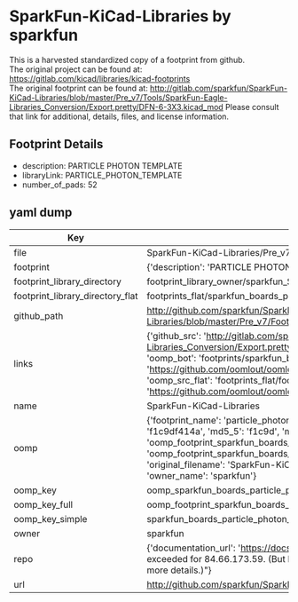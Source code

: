 # SparkFun-KiCad-Libraries by sparkfun  
This is a harvested standardized copy of a footprint from github.  
The original project can be found at:  
https://gitlab.com/kicad/libraries/kicad-footprints  
The original footprint can be found at:
http://gitlab.com/sparkfun/SparkFun-KiCad-Libraries/blob/master/Pre_v7/Tools/SparkFun-Eagle-Libraries_Conversion/Export.pretty/DFN-6-3X3.kicad_mod
Please consult that link for additional, details, files, and license information.  
## Footprint Details
* description: PARTICLE PHOTON TEMPLATE  
* libraryLink: PARTICLE_PHOTON_TEMPLATE  
* number_of_pads: 52  
## yaml dump  
| Key | Value |  
| --- | --- |  
| file | SparkFun-KiCad-Libraries/Pre_v7/Footprints/Boards.pretty/PARTICLE_PHOTON_TEMPLATE.kicad_mod |  
| footprint | {'description': 'PARTICLE PHOTON TEMPLATE', 'libraryLink': 'PARTICLE_PHOTON_TEMPLATE', 'number_of_pads': 52} |  
| footprint_library_directory | footprint_library_owner/sparkfun_SparkFun-KiCad-Libraries |  
| footprint_library_directory_flat | footprints_flat/sparkfun_boards_particle_photon_template/working |  
| github_path | http://github.com/sparkfun/SparkFun-KiCad-Libraries/blob/master/Pre_v7/Footprints/Boards.pretty/PARTICLE_PHOTON_TEMPLATE.kicad_mod |  
| links | {'github_src': 'http://gitlab.com/sparkfun/SparkFun-KiCad-Libraries/blob/master/Pre_v7/Tools/SparkFun-Eagle-Libraries_Conversion/Export.pretty/DFN-6-3X3.kicad_mod', 'github_src_repo': 'https://gitlab.com/kicad/libraries/kicad-footprints', 'oomp_bot': 'footprints/sparkfun_boards_particle_photon_template/working', 'oomp_bot_github': 'https://github.com/oomlout/oomlout_oomp_footprint_bot/tree/main/footprints/sparkfun_boards_particle_photon_template/working', 'oomp_src_flat': 'footprints_flat/footprints_flat/sparkfun_boards_particle_photon_template/working', 'oomp_src_flat_github': 'https://github.com/oomlout/oomlout_oomp_footprint_src/tree/main/footprints_flat/sparkfun_boards_particle_photon_template/working'} |  
| name | SparkFun-KiCad-Libraries |  
| oomp | {'footprint_name': 'particle_photon_template', 'library_name': 'boards', 'md5': 'f1c9df414abff18d5cc98959453cb018', 'md5_10': 'f1c9df414a', 'md5_5': 'f1c9d', 'md5_6': 'f1c9df', 'oomp_key': 'oomp_sparkfun_boards_particle_photon_template', 'oomp_key_extra': 'oomp_footprint_sparkfun_boards_particle_photon_template', 'oomp_key_full': 'oomp_footprint_sparkfun_boards_particle_photon_template_f1c9df', 'oomp_key_simple': 'sparkfun_boards_particle_photon_template', 'original_filename': 'SparkFun-KiCad-Libraries/Pre_v7/Footprints/Boards.pretty/PARTICLE_PHOTON_TEMPLATE.kicad_mod', 'owner_name': 'sparkfun'} |  
| oomp_key | oomp_sparkfun_boards_particle_photon_template |  
| oomp_key_full | oomp_footprint_sparkfun_boards_particle_photon_template |  
| oomp_key_simple | sparkfun_boards_particle_photon_template |  
| owner | sparkfun |  
| repo | {'documentation_url': 'https://docs.github.com/rest/overview/resources-in-the-rest-api#rate-limiting', 'message': "API rate limit exceeded for 84.66.173.59. (But here's the good news: Authenticated requests get a higher rate limit. Check out the documentation for more details.)"} |  
| url | http://github.com/sparkfun/SparkFun-KiCad-Libraries |  


